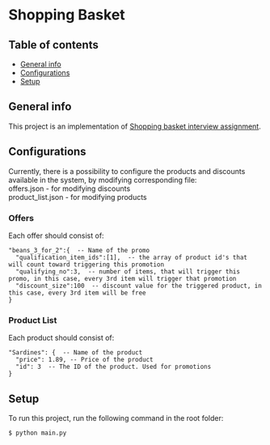 # Shopping Basket
## Table of contents
* [General info](#general-info)
* [Configurations](#Configurations)
* [Setup](#setup)

## General info
This project is an implementation of [Shopping basket interview assignment](https://github.com/ecs-cx/cx-interview-questions/blob/master/shopping_basket/assignment.md).
	
## Configurations
Currently, there is a possibility to configure the products and discounts available in the system, by modifying corresponding file:\
	offers.json - for modifying discounts\
	product_list.json - for modifying products

### Offers
Each offer should consist of:
```
"beans_3_for_2":{  -- Name of the promo
  "qualification_item_ids":[1],  -- the array of product id's that will count toward triggering this promotion
  "qualifying_no":3,  -- number of items, that will trigger this promo, in this case, every 3rd item will trigger that promotion
  "discount_size":100  -- discount value for the triggered product, in this case, every 3rd item will be free
}
```

### Product List
Each product should consist of:
```
"Sardines": {  -- Name of the product
  "price": 1.89, -- Price of the product
  "id": 3  -- The ID of the product. Used for promotions
}
```
	
## Setup
To run this project, run the following command in the root folder:
```
$ python main.py
```